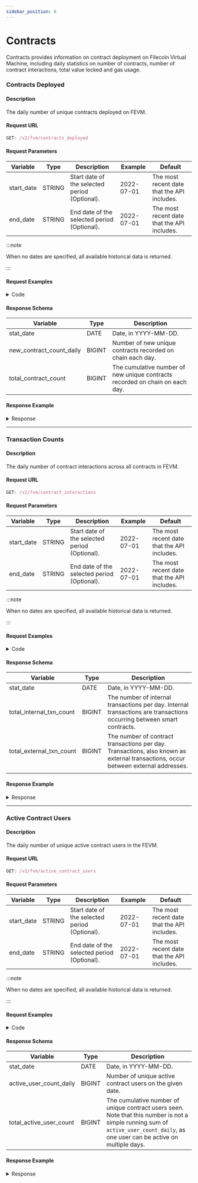 ```yaml
---
sidebar_position: 6
---
```


# Contracts

Contracts provides information on contract deployment on Filecoin Virtual Machine, including daily
statistics on number of contracts, number of contract interactions, total value locked and gas usage.

### Contracts Deployed

#### Description

The daily number of unique contracts deployed on FEVM.

#### Request URL

```js
GET: /v2/fvm/contracts_deployed
```

#### Request Parameters
| **Variable** | **Type** | **Description**                         | **Example** | **Default**                  |
| ------------ | -------- | --------------------------------------- | ----------- | ---------------------------- |
| start_date   | STRING   | Start date of the selected period (Optional). | 2022-07-01  | The most recent date that the API includes. |
| end_date     | STRING   | End date of the selected period (Optional).   | 2022-07-01  | The most recent date that the API includes. |

:::note

 When no dates are specified, all available historical data is returned. 

:::

#### Request Examples

<details><summary>Code</summary>
<div>


import Tabs from '@theme/Tabs';
import TabItem from '@theme/TabItem';

<Tabs
  groupId="language"
  defaultValue="Python"
  values={[
    { label: 'Python', value: 'Python' },
    { label: 'GO', value: 'GO' },
    { label: 'NodeJS', value: 'NodeJS' },
    { label: 'cURL', value: 'cURL' }
  ]
}>

<TabItem value="Python">

```python
import requests

url = "https://api.spacescope.io/v2/fvm/contracts_deployed?end_date=2023-03-16&start_date=2023-03-01"

payload={}
headers = {
  'authorization': 'Bearer <--Please replace your API key here-->'
}

response = requests.request("GET", url, headers=headers, data=payload)

print(response.text)

```

</TabItem>

<TabItem value="GO">

```go
package main
import (
  "fmt"
  "net/http"
  "io/ioutil"
)
func main() {
  url := "https://api.spacescope.io/v2/fvm/contracts_deployed?end_date=2023-03-16&start_date=2023-03-01"
  method := "GET"
  client := &http.Client {
  }
  req, err := http.NewRequest(method, url, nil)
  if err != nil {
    fmt.Println(err)
    return
  }
  req.Header.Add("authorization", "Bearer <--Please replace your API key here-->")
  res, err := client.Do(req)
  if err != nil {
    fmt.Println(err)
    return
  }
  defer res.Body.Close()

  body, err := ioutil.ReadAll(res.Body)
  if err != nil {
    fmt.Println(err)
    return
  }
  fmt.Println(string(body))
}
```

</TabItem>

<TabItem value="NodeJS">

```js
var request = require('request');
var options = {
  'method': 'GET',
  'url': 'https://api.spacescope.io/v2/fvm/contracts_deployed?end_date=2023-03-16&start_date=2023-03-01',
  'headers': {
    'authorization': 'Bearer <--Please replace your API key here-->'
  }
};
request(options, function (error, response) {
  if (error) throw new Error(error);
  console.log(response.body);
});
```

</TabItem>
<TabItem value="cURL">

```curl
curl --location --request GET 'https://api.spacescope.io/v2/fvm/contracts_deployed?end_date=2023-03-16&start_date=2023-03-01' \
--header 'authorization: Bearer <--Please replace your API key here-->'
```

</TabItem>
</Tabs>

</div>
</details>


#### Response Schema

| **Variable**             | **Type** | **Description**                                                              |
|--------------------------|----------|------------------------------------------------------------------------------|
| stat_date                | DATE     | Date, in YYYY-MM-DD.                                                         |
| new_contract_count_daily | BIGINT   | Number of new unique contracts recorded on chain each day.                   |
| total_contract_count     | BIGINT   | The cumulative number of new unique contracts recorded on chain on each day. |

#### Response Example

<details><summary>Response</summary>
<div>

```Json

{
  "request_id":"d1b19b0f-ed01-4275-89a5-31d57f4e0ea8#56176",
  "code":0,
  "message":"success.",
  "data": [
    {
      "stat_date":"2023-03-14T00:00:00Z",
      "new_contract_count_daily":76,
      "total_contract_count":76
      }
  ]
}

```
</div>
</details>
<hr />

### Transaction Counts 

#### Description

The daily number of contract interactions across all contracts in FEVM. 

#### Request URL

```js
GET: /v2/fvm/contract_interactions

```

#### Request Parameters
| **Variable** | **Type** | **Description**                         | **Example** | **Default**                  |
| ------------ | -------- | --------------------------------------- | ----------- | ---------------------------- |
| start_date   | STRING   | Start date of the selected period (Optional). | 2022-07-01  | The most recent date that the API includes. |
| end_date     | STRING   | End date of the selected period (Optional).   | 2022-07-01  | The most recent date that the API includes. |

:::note

 When no dates are specified, all available historical data is returned. 

:::

#### Request Examples

<details><summary>Code</summary>
<div>


<Tabs
  groupId="language"
  defaultValue="Python"
  values={[
    { label: 'Python', value: 'Python' },
    { label: 'GO', value: 'GO' },
    { label: 'NodeJS', value: 'NodeJS' },
    { label: 'cURL', value: 'cURL' }
  ]
}>

<TabItem value="Python">

```python
import requests

url = "https://api.spacescope.io/v2/fvm/contract_interactions?end_date=2023-03-16&start_date=2023-03-01"

payload={}
headers = {
  'authorization': 'Bearer <--Please replace your API key here-->'
}

response = requests.request("GET", url, headers=headers, data=payload)

print(response.text)

```

</TabItem>

<TabItem value="GO">

```go
package main
import (
  "fmt"
  "net/http"
  "io/ioutil"
)
func main() {
  url := "https://api.spacescope.io/v2/fvm/contract_interactions?end_date=2023-03-16&start_date=2023-03-01"
  method := "GET"
  client := &http.Client {
  }
  req, err := http.NewRequest(method, url, nil)
  if err != nil {
    fmt.Println(err)
    return
  }
  req.Header.Add("authorization", "Bearer <--Please replace your API key here-->")
  res, err := client.Do(req)
  if err != nil {
    fmt.Println(err)
    return
  }
  defer res.Body.Close()

  body, err := ioutil.ReadAll(res.Body)
  if err != nil {
    fmt.Println(err)
    return
  }
  fmt.Println(string(body))
}
```

</TabItem>

<TabItem value="NodeJS">

```js
var request = require('request');
var options = {
  'method': 'GET',
  'url': 'https://api.spacescope.io/v2/fvm/contract_interactions?end_date=2023-03-16&start_date=2023-03-01',
  'headers': {
    'authorization': 'Bearer <--Please replace your API key here-->'
  }
};
request(options, function (error, response) {
  if (error) throw new Error(error);
  console.log(response.body);
});
```

</TabItem>
<TabItem value="cURL">

```curl
curl --location --request GET 'https://api.spacescope.io/v2/fvm/contract_interactions?end_date=2023-03-16&start_date=2023-03-01' \
--header 'authorization: Bearer <--Please replace your API key here-->'
```

</TabItem>
</Tabs>

</div>
</details>


#### Response Schema

| **Variable**             | **Type** | **Description**                                                                                                                    |
|--------------------------|----------|------------------------------------------------------------------------------------------------------------------------------------|
| stat_date                | DATE     | Date, in YYYY-MM-DD.                                                                                                               |
| total_internal_txn_count | BIGINT   | The number of internal transactions per day. Internal transactions are transactions occurring between smart contracts.             |
| total_external_txn_count | BIGINT   | The number of contract transactions per day. Transactions, also known as external transactions, occur between external addresses.  |
                                  |

#### Response Example

<details><summary>Response</summary>
<div>

```Json
{
    "request_id": "d1b19b0f-ed01-4275-89a5-31d57f4e0ea8#56253",
    "code": 0,
    "message": "success.",
    "data": [
        {
            "stat_date": "2023-03-16T00:00:00Z",
            "total_internal_txn_count": 735,
            "total_external_txn_count": 18735,
            "total_txn_count": 19470
        }
    ]
}
```
</div>
</details>
<hr />



<!-- Active contract users -->
### Active Contract Users

#### Description

The daily number of unique active contract users in the FEVM.

#### Request URL

```js
GET: /v2/fvm/active_contract_users

```

#### Request Parameters
| **Variable** | **Type** | **Description**                         | **Example** | **Default**                  |
| ------------ | -------- | --------------------------------------- | ----------- | ---------------------------- |
| start_date   | STRING   | Start date of the selected period (Optional). | 2022-07-01  | The most recent date that the API includes. |
| end_date     | STRING   | End date of the selected period (Optional).   | 2022-07-01  | The most recent date that the API includes. |

:::note

 When no dates are specified, all available historical data is returned. 

:::


#### Request Examples

<details><summary>Code</summary>
<div>


<Tabs
  groupId="language"
  defaultValue="Python"
  values={[
    { label: 'Python', value: 'Python' },
    { label: 'GO', value: 'GO' },
    { label: 'NodeJS', value: 'NodeJS' },
    { label: 'cURL', value: 'cURL' }
  ]
}>

<TabItem value="Python">

```python
import requests

url = "https://api.spacescope.io/v2/fvm/active_contract_users?end_date=2023-03-16&start_date=2023-03-01"

payload={}
headers = {
  'authorization': 'Bearer <--Please replace your API key here-->'
}

response = requests.request("GET", url, headers=headers, data=payload)

print(response.text)

```

</TabItem>

<TabItem value="GO">

```go
package main
import (
  "fmt"
  "net/http"
  "io/ioutil"
)
func main() {
  url := "https://api.spacescope.io/v2/fvm/active_contract_users?end_date=2023-03-16&start_date=2023-03-01"
  method := "GET"
  client := &http.Client {
  }
  req, err := http.NewRequest(method, url, nil)
  if err != nil {
    fmt.Println(err)
    return
  }
  req.Header.Add("authorization", "Bearer <--Please replace your API key here-->")
  res, err := client.Do(req)
  if err != nil {
    fmt.Println(err)
    return
  }
  defer res.Body.Close()

  body, err := ioutil.ReadAll(res.Body)
  if err != nil {
    fmt.Println(err)
    return
  }
  fmt.Println(string(body))
}
```

</TabItem>

<TabItem value="NodeJS">

```js
var request = require('request');
var options = {
  'method': 'GET',
  'url': 'https://api.spacescope.io/v2/fvm/active_contract_users?end_date=2023-03-16&start_date=2023-03-01',
  'headers': {
    'authorization': 'Bearer <--Please replace your API key here-->'
  }
};
request(options, function (error, response) {
  if (error) throw new Error(error);
  console.log(response.body);
});
```

</TabItem>
<TabItem value="cURL">

```curl
curl --location --request GET 'https://api.spacescope.io/v2/fvm/active_contract_users?end_date=2023-03-16&start_date=2023-03-01' \
--header 'authorization: Bearer <--Please replace your API key here-->'
```

</TabItem>
</Tabs>

</div>
</details>


#### Response Schema

| **Variable**            | **Type** | **Description**                                                                                                                                                                  |
|-------------------------|----------|----------------------------------------------------------------------------------------------------------------------------------------------------------------------------------|
| stat_date               | DATE     | Date, in YYYY-MM-DD.                                                                                                                                                             |
| active_user_count_daily | BIGINT   | Number of unique active contract users on the given date.                                                                                                                        |
| total_active_user_count | BIGINT   | The cumulative number of unique contract users seen. Note that this number is not a simple running sum of `active_user_count_daily`, as one user can be active on multiple days. |

#### Response Example

<details><summary>Response</summary>
<div>

```Json
{
    "request_id": "d1b19b0f-ed01-4275-89a5-31d57f4e0ea8#56256",
    "code": 0,
    "message": "success.",
    "data": [
        {
            "stat_date": "2023-03-14T00:00:00Z",
            "active_user_count_daily": 210,
            "total_active_user_count": 210
        },
        {
            "stat_date": "2023-03-15T00:00:00Z",
            "active_user_count_daily": 4517,
            "total_active_user_count": 4665
        },
        {
            "stat_date": "2023-03-16T00:00:00Z",
            "active_user_count_daily": 1907,
            "total_active_user_count": 6434
        }
    ]
}
```
</div>
</details>
